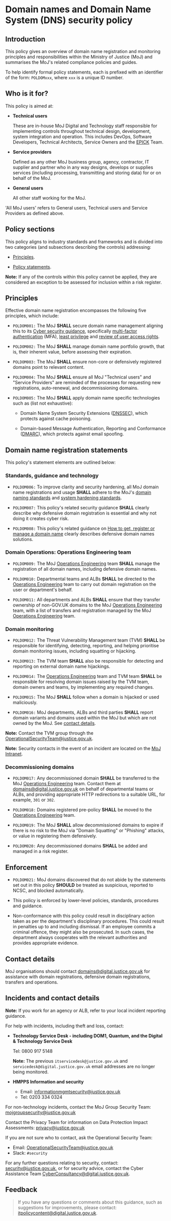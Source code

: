 # Domain names and Domain Name System \(DNS\) security policy

## Introduction

This policy gives an overview of domain name registration and monitoring principles and responsibilities within the Ministry of Justice \(MoJ\) and summarises the MoJ's related compliance policies and guides.

To help identify formal policy statements, each is prefixed with an identifier of the form: `POLDOMxxx`, where `xxx` is a unique ID number.

## Who is it for?

This policy is aimed at:

-   **Technical users**

    These are in-house MoJ Digital and Technology staff responsible for implementing controls throughout technical design, development, system integration and operation. This includes DevOps, Software Developers, Technical Architects, Service Owners and the [EPICK](https://ministryofjustice.github.io/acronyms/) Team.

-   **Service providers**

    Defined as any other MoJ business group, agency, contractor, IT supplier and partner who in any way designs, develops or supplies services \(including processing, transmitting and storing data\) for or on behalf of the MoJ.

-   **General users**

    All other staff working for the MoJ.


'All MoJ users' refers to General users, Technical users and Service Providers as defined above.

## Policy sections

This policy aligns to industry standards and frameworks and is divided into two categories \(and subsections describing the controls\) addressing:

-   [Principles](#principles).

-   [Policy statements](#domain-name-registration-statements).


**Note:** If any of the controls within this policy cannot be applied, they are considered an exception to be assessed for inclusion within a risk register.

## Principles

Effective domain name registration encompasses the following five principles, which include:

-   `POLDOM001:` The MoJ **SHALL** secure domain name management aligning this to its [Cyber security guidance](https://security-guidance.service.justice.gov.uk/), specifically [multi-factor authentication](access-control-policy.md#) \(MFA\), [least privilege](access-control-policy.md#) and [review of user access rights](access-control-policy.md#).

-   `POLDOM002:` The MoJ **SHALL** manage domain name portfolio growth, that is, their inherent value, before assessing their expiration.

-   `POLDOM003:` The MoJ **SHALL** ensure non-core or defensively registered domains point to relevant content.

-   `POLDOM004:` The MoJ **SHALL** ensure all MoJ "Technical users" and "Service Providers" are reminded of the processes for requesting new registrations, auto-renewal, and decommissioning domains.

-   `POLDOM005:` The MoJ **SHALL** apply domain name specific technologies such as \(list not exhaustive\):

    -   Domain Name System Security Extensions \([DNSSEC](https://www.ncsc.gov.uk/guidance/managing-public-domain-names#section_6)\), which protects against cache poisoning.

    -   Domain-based Message Authentication, Reporting and Conformance \([DMARC](https://www.ncsc.gov.uk/information/mailcheck)\), which protects against email spoofing.


## Domain name registration statements

This policy's statement elements are outlined below:

### Standards, guidance and technology

-   `POLDOM006:` To improve clarity and security hardening, all MoJ domain name registrations and usage **SHALL** adhere to the MoJ's [domain naming standards](https://ministryofjustice.github.io/technical-guidance/documentation/standards/naming-domains.html#naming-domains.Guidance) and [system hardening standards](system-lockdown-and-hardening-standard.md#).

-   `POLDOM007:` This policy's related security guidance **SHALL** clearly describe why defensive domain registration is essential and why not doing it creates cyber risk.

-   `POLDOM008:` This policy's related guidance on [How to get, register or manage a domain name](https://technical-guidance.service.justice.gov.uk/documentation/standards/how-to-get-a-domain-name.html) clearly describes defensive domain names solutions.


### Domain Operations: Operations Engineering team

-   `POLDOM009:` The MoJ [Operations Engineering](https://operations-engineering.service.justice.gov.uk/) team **SHALL** manage the registration of all domain names, including defensive domain names.

-   `POLDOM010:` Departmental teams and ALBs **SHALL** be directed to the [Operations Engineering](https://operations-engineering.service.justice.gov.uk/) team to carry out domain registration on the user or department's behalf.

-   `POLDOM011:` All departments and ALBs **SHALL** ensure that they transfer ownership of non-GOV.UK domains to the MoJ [Operations Engineering](https://operations-engineering.service.justice.gov.uk/) team, with a list of transfers and registration managed by the MoJ [Operations Engineering](https://operations-engineering.service.justice.gov.uk/) team.


### Domain monitoring

-   `POLDOM012:` The Threat Vulnerability Management team \(TVM\) **SHALL** be responsible for identifying, detecting, reporting, and helping prioritise domain monitoring issues, including squatting or hijacking.

-   `POLDOM013:` The TVM team **SHALL** also be responsible for detecting and reporting on external domain name hijackings.

-   `POLDOM014:` The [Operations Engineering](https://operations-engineering.service.justice.gov.uk/) team and TVM team **SHALL** be responsible for resolving domain issues raised by the TVM team, domain owners and teams, by implementing any required changes.

-   `POLDOM015:` The MoJ **SHALL** follow when a domain is hijacked or used maliciously.

-   `POLDOM016:` MoJ departments, ALBs and third parties **SHALL** report domain variants and domains used within the MoJ but which are not owned by the MoJ. See [contact details](#contact-details).


**Note:** Contact the TVM group through the [OperationalSecurityTeam@justice.gov.uk](mailto:OperationalSecurityTeam@justice.gov.uk).

**Note:** Security contacts in the event of an incident are located on the [MoJ Intranet](https://intranet.justice.gov.uk/guidance/knowledge-information/protecting-information/information-assurance-roles/).

### Decommissioning domains

-   `POLDOM017:` Any decommissioned domain **SHALL** be transferred to the MoJ [Operations Engineering](https://operations-engineering.service.justice.gov.uk/) team. Contact them at [domains@digital.justice.gov.uk](mailto:domains@digital.justice.gov.uk) on behalf of departmental teams or ALBs, and providing appropriate HTTP redirections to a suitable URL, for example, `301` or `302`.

-   `POLDOM018:` Domains registered pre-policy **SHALL** be moved to the [Operations Engineering](https://operations-engineering.service.justice.gov.uk/) team.

-   `POLDOM019:` The MoJ **SHALL** allow decommissioned domains to expire if there is no risk to the MoJ via "Domain Squatting" or "Phishing" attacks, or value in registering them defensively.

-   `POLDOM020:` Any decommissioned domains **SHALL** be added and managed in a risk register.


## Enforcement

-   `POLDOM021:` MoJ domains discovered that do not abide by the statements set out in this policy **SHOULD** be treated as suspicious, reported to NCSC, and blocked automatically.

-   This policy is enforced by lower-level policies, standards, procedures and guidance.

-   Non-conformance with this policy could result in disciplinary action taken as per the department's disciplinary procedures. This could result in penalties up to and including dismissal. If an employee commits a criminal offence, they might also be prosecuted. In such cases, the department always cooperates with the relevant authorities and provides appropriate evidence.


## Contact details

MoJ organisations should contact [domains@digital.justice.gov.uk](mailto:domains@digital.justice.gov.uk) for assistance with domain registrations, defensive domain registrations, transfers and operations.

## Incidents and contact details

**Note:** If you work for an agency or ALB, refer to your local incident reporting guidance.

For help with incidents, including theft and loss, contact:

-   **Technology Service Desk - including DOM1, Quantum, and the Digital & Technology Service Desk**

    Tel: 0800 917 5148

    **Note:** The previous `itservicedesk@justice.gov.uk` and `servicedesk@digital.justice.gov.uk` email addresses are no longer being monitored.

-   **HMPPS Information and security**
    -   Email: [informationmgmtsecurity@justice.gov.uk](mailto:informationmgmtsecurity@justice.gov.uk)
    -   Tel: 0203 334 0324

For non-technology incidents, contact the MoJ Group Security Team: [mojgroupsecurity@justice.gov.uk](mailto:mojgroupsecurity@justice.gov.uk)

Contact the Privacy Team for information on Data Protection Impact Assessments: [privacy@justice.gov.uk](mailto:privacy@justice.gov.uk)

If you are not sure who to contact, ask the Operational Security Team:

-   Email: [OperationalSecurityTeam@justice.gov.uk](mailto:OperationalSecurityTeam@justice.gov.uk)
-   Slack: `#security`

For any further questions relating to security, contact: [security@justice.gov.uk](mailto:security@justice.gov.uk), or for security advice, contact the Cyber Assistance Team [CyberConsultancy@digital.justice.gov.uk](mailto:CyberConsultancy@digital.justice.gov.uk).

## Feedback

> If you have any questions or comments about this guidance, such as suggestions for improvements, please contact: [itpolicycontent@digital.justice.gov.uk](mailto:itpolicycontent@digital.justice.gov.uk).


